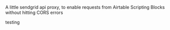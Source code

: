 A little sendgrid api proxy, to enable requests from Airtable Scripting
Blocks without hitting CORS errors

testing
